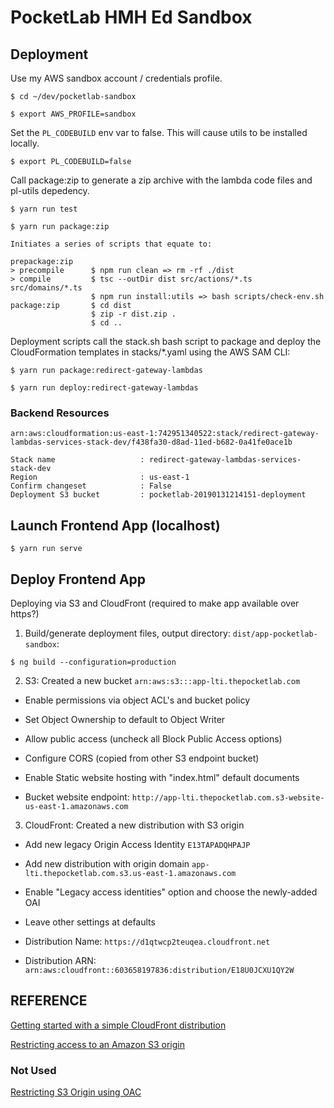 # PocketLab HMH Ed Sandbox
## Deployment ##

Use my AWS sandbox account / credentials profile.

`$ cd ~/dev/pocketlab-sandbox`

`$ export AWS_PROFILE=sandbox`

Set the `PL_CODEBUILD` env var to false. This will cause utils to be installed locally.

`$ export PL_CODEBUILD=false`

Call package:zip to generate a zip archive with the lambda code files and pl-utils depedency.

`$ yarn run test`

`$ yarn run package:zip`

    Initiates a series of scripts that equate to:

    prepackage:zip
    > precompile      $ npm run clean => rm -rf ./dist
    > compile         $ tsc --outDir dist src/actions/*.ts src/domains/*.ts
                      $ npm run install:utils => bash scripts/check-env.sh
    package:zip       $ cd dist
                      $ zip -r dist.zip .
                      $ cd ..

Deployment scripts call the stack.sh bash script to package and deploy the CloudFormation templates in stacks/*.yaml using the AWS SAM CLI:

`$ yarn run package:redirect-gateway-lambdas`

`$ yarn run deploy:redirect-gateway-lambdas`

### Backend Resources ###
`arn:aws:cloudformation:us-east-1:742951340522:stack/redirect-gateway-lambdas-services-stack-dev/f438fa30-d8ad-11ed-b682-0a41fe0ace1b`

    Stack name                   : redirect-gateway-lambdas-services-stack-dev
    Region                       : us-east-1
    Confirm changeset            : False
    Deployment S3 bucket         : pocketlab-20190131214151-deployment

## Launch Frontend App (localhost) ##

`$ yarn run serve`

## Deploy Frontend App ##

Deploying via S3 and CloudFront (required to make app available over https?)

1. Build/generate deployment files, output directory: `dist/app-pocketlab-sandbox`:

`$ ng build --configuration=production`

2. S3: Created a new bucket `arn:aws:s3:::app-lti.thepocketlab.com`

  - Enable permissions via object ACL's and bucket policy

  - Set Object Ownership to default to Object Writer

  - Allow public access (uncheck all Block Public Access options)

  - Configure CORS (copied from other S3 endpoint bucket)

  - Enable Static website hosting with "index.html" default documents

  - Bucket website endpoint: `http://app-lti.thepocketlab.com.s3-website-us-east-1.amazonaws.com`

3. CloudFront: Created a new distribution with S3 origin

  - Add new legacy Origin Access Identity `E13TAPADQHPAJP`

  - Add new distribution with origin domain `app-lti.thepocketlab.com.s3.us-east-1.amazonaws.com`  
  
  - Enable "Legacy access identities" option and choose the newly-added OAI

  - Leave other settings at defaults

  - Distribution Name: `https://d1qtwcp2teuqea.cloudfront.net`

  - Distribution ARN: `arn:aws:cloudfront::603658197836:distribution/E18U0JCXU1QY2W`

## REFERENCE ##

[Getting started with a simple CloudFront distribution](https://docs.aws.amazon.com/AmazonCloudFront/latest/DeveloperGuide/GettingStarted.SimpleDistribution.html)

[Restricting access to an Amazon S3 origin](https://docs.aws.amazon.com/AmazonCloudFront/latest/DeveloperGuide/private-content-restricting-access-to-s3.html)

### Not Used ###
[Restricting S3 Origin using OAC](https://docs.aws.amazon.com/AmazonCloudFront/latest/DeveloperGuide/private-content-restricting-access-to-s3.html)
